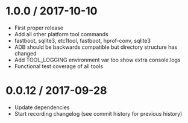 1.0.0 / 2017-10-10 
==================
* First proper release
* Add all other platform tool commands
* fastboot, sqlite3, etc1tool, fastboot, hprof-conv, sqlite3
* ADB should be backwards compatible but directory structure has changed
* Add TOOL_LOGGING environment var too show extra console.logs
* Functional test coverage of all tools

0.0.12 / 2017-09-28
==================
* Update dependencies
* Start recording changelog (see commit history for previous history)